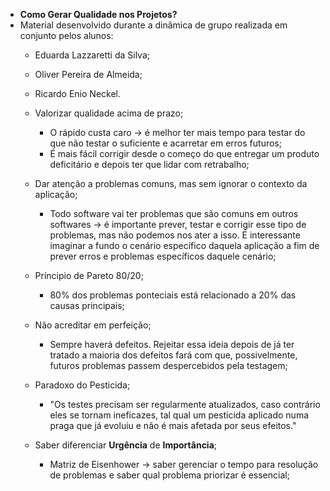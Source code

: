 - **Como Gerar Qualidade nos Projetos?**
- Material desenvolvido durante a dinâmica de grupo realizada em conjunto pelos alunos:
    - Eduarda Lazzaretti da Silva;
    - Oliver Pereira de Almeida;
    - Ricardo Enio Neckel.

    - Valorizar qualidade acima de prazo;
        - O rápido custa caro -> é melhor ter mais tempo para testar do que não testar o suficiente e acarretar em erros futuros;
        - É mais fácil corrigir desde o começo do que entregar um produto deficitário e depois ter que lidar com retrabalho;

    - Dar atenção a problemas comuns, mas sem ignorar o contexto da aplicação;
        - Todo software vai ter problemas que são comuns em outros softwares -> é importante prever, testar e corrigir esse tipo de problemas, mas não podemos nos ater a isso. É interessante imaginar a fundo o cenário específico daquela aplicação a fim de prever erros e problemas específicos daquele cenário;

    - Príncipio de Pareto 80/20;
        - 80% dos problemas ponteciais está relacionado a 20% das causas principais;

    - Não acreditar em perfeição;
        - Sempre haverá defeitos. Rejeitar essa ideia depois de já ter tratado a maioria dos defeitos fará com que, possivelmente, futuros problemas passem despercebidos pela testagem;

    - Paradoxo do Pesticida;
        - "Os testes precisam ser regularmente atualizados, caso contrário eles se tornam ineficazes, tal qual um pesticida aplicado numa praga que já evoluiu e não é mais afetada por seus efeitos."

    - Saber diferenciar **Urgência** de **Importância**;
        - Matriz de Eisenhower -> saber gerenciar o tempo para resolução de problemas e saber qual problema priorizar é essencial;